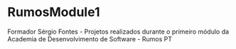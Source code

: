 # RumosModule1
Formador Sérgio Fontes - Projetos realizados durante o primeiro módulo da Academia de Desenvolvimento de Software - Rumos PT
